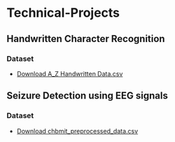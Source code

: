 # Technical-Projects

## Handwritten Character Recognition
### Dataset
- [Download A_Z Handwritten Data.csv]([link_to_csv_file](https://drive.google.com/file/d/1ZCxwjiWcYaa_s1whhl0Tpn9abrhApkPP/view?usp=sharing))
  
## Seizure Detection using EEG signals
### Dataset
- [Download chbmit_preprocessed_data.csv]([link_to_csv_file](https://drive.google.com/file/d/1pD40jIcHOGuofitIYdUTmoQBRE5Zf2dm/view?usp=sharing)https://drive.google.com/file/d/1pD40jIcHOGuofitIYdUTmoQBRE5Zf2dm/view?usp=sharing)
